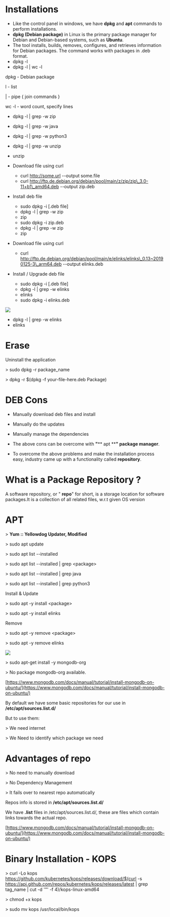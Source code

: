 # **Installations**

- Like the control panel in windows, we have **dpkg** and **apt** commands to perform installations.
- **dpkg (Debian package)** in Linux is the primary package manager for Debian and Debian-based systems, such as **Ubuntu**.
- The tool installs, builds, removes, configures, and retrieves information for Debian packages. The command works with packages in .deb format.
- dpkg -l
- dpkg -l | wc -l

dpkg - Debian package

l - list

| - pipe { join commands }

wc -l - word count, specify lines

- dpkg -l | grep -w zip
- dpkg -l | grep -w java
- dpkg -l | grep -w python3
- dpkg -l | grep -w unzip
- unzip

- Download file using curl
  - curl http://some.url --output some.file
  - curl http://ftp.de.debian.org/debian/pool/main/z/zip/zip\_3.0-11+b1\_amd64.deb --output zip.deb

- Install deb file
  - sudo dpkg -i [.deb file]
  - dpkg -l | grep -w zip
  - zip
  - sudo dpkg -i zip.deb
  - dpkg -l | grep -w zip
  - zip

- Download file using curl
  - curl http://ftp.de.debian.org/debian/pool/main/e/elinks/elinks\_0.13~20190125-3\_arm64.deb --output elinks.deb

- Install / Upgrade deb file
  - sudo dpkg -i [.deb file]
  - dpkg -l | grep -w elinks
  - elinks
  - sudo dpkg -i elinks.deb

![](RackMultipart20230530-1-yh2xxz_html_5040a4e8595f904.png)

  - dpkg -l | grep -w elinks
  - elinks

# **Erase**

Uninstall the application

\> sudo dpkg -r package\_name

\> dpkg -r $(dpkg -f your-file-here.deb Package)

# **DEB Cons**

- Manually download deb files and install
- Manually do the updates
- Manually manage the dependencies

- The above cons can be overcome with **"**** apt ****" package manager**.

- To overcome the above problems and make the installation process easy, industry came up with a functionality called **repository**.

# **What is a Package Repository ?**

A software repository, or " **repo**" for short, is a storage location for software packages.It is a collection of all related files, w.r.t given OS version

# **APT**

\> **Yum :: Yellowdog Updater, Modified**

\> sudo apt update

\> sudo apt list --installed

\> sudo apt list --installed | grep \<package\>

\> sudo apt list --installed | grep java

\> sudo apt list --installed | grep python3

Install & Update

\> sudo apt -y install \<package\>

\> sudo apt -y install elinks

Remove

\> sudo apt -y remove \<package\>

\> sudo apt -y remove elinks

![](RackMultipart20230530-1-yh2xxz_html_ef74e9ec14c83084.png)

\> sudo apt-get install -y mongodb-org

\> No package mongodb-org available.

[https://www.mongodb.com/docs/manual/tutorial/install-mongodb-on-ubuntu/](https://www.mongodb.com/docs/manual/tutorial/install-mongodb-on-ubuntu/)

By default we have some basic repositories for our use in **/etc/apt/sources.list.d/**

But to use them:

\> We need internet

\> We Need to identify which package we need

# **Advantages of repo**

\> No need to manually download

\> No Dependency Management

\> It fails over to nearest repo automatically

Repos info is stored in **/etc/apt/sources.list.d/**

We have **.list** files in /etc/apt/sources.list.d/, these are files which contain links towards the actual repo.

[https://www.mongodb.com/docs/manual/tutorial/install-mongodb-on-ubuntu/](https://www.mongodb.com/docs/manual/tutorial/install-mongodb-on-ubuntu/)

# **Binary Installation - KOPS**

\> curl -Lo kops https://github.com/kubernetes/kops/releases/download/$(curl -s https://api.github.com/repos/kubernetes/kops/releases/latest | grep tag\_name | cut -d '"' -f 4)/kops-linux-amd64

\> chmod +x kops

\> sudo mv kops /usr/local/bin/kops
